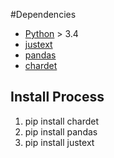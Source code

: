 #Dependencies

* [Python](https://www.python.org/) > 3.4
* [justext](https://pypi.python.org/pypi/jusText)
* [pandas](http://pandas.pydata.org/)
* [chardet](https://pypi.python.org/pypi/chardet)

## Install Process
1. pip install chardet
2. pip install pandas
3. pip install justext
